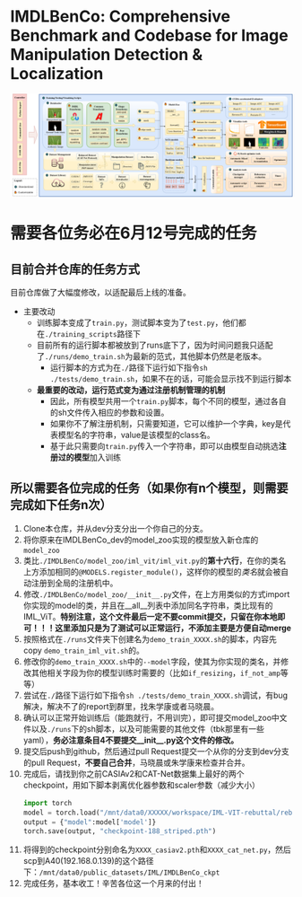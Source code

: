 # IMDLBenCo:  Comprehensive Benchmark and Codebase for Image Manipulation Detection & Localization

![](./images/IMDLBenCo_overview.png)

# 需要各位务必在6月12号完成的任务
## 目前合并仓库的任务方式
目前仓库做了大幅度修改，以适配最后上线的准备。
- 主要改动
  - 训练脚本变成了`train.py`，测试脚本变为了`test.py`，他们都在`./training_scripts`路径下
  - 目前所有的运行脚本都被放到了runs底下了，因为时间问题我只适配了`./runs/demo_train.sh`为最新的范式，其他脚本仍然是老版本。
    - 运行脚本的方式为在`./`路径下运行如下指令`sh ./tests/demo_train.sh`，如果不在的话，可能会显示找不到运行脚本
  - **最重要的改动，运行范式变为通过注册机制管理的机制** 
    - 因此，所有模型共用一个`train.py`脚本，每个不同的模型，通过各自的sh文件传入相应的参数和设置。
    - 如果你不了解注册机制，只需要知道，它可以维护一个字典，key是代表模型名的字符串，value是该模型的class名。
    - 基于此只需要向`train.py`传入一个字符串，即可以由模型自动挑选**注册过的模型**加入训练
## 所以需要各位完成的任务（如果你有n个模型，则需要完成如下任务n次）
1. Clone本仓库，并从dev分支分出一个你自己的分支。
2. 将你原来在IMDLBenCo_dev的model_zoo实现的模型放入新仓库的`model_zoo`
3. 类比`./IMDLBenCo/model_zoo/iml_vit/iml_vit.py`的**第十六行**，在你的类名上方添加相同的`@MODELS.register_module()`，这样你的模型的*类名*就会被自动注册到全局的注册机中。
4. 修改`./IMDLBenCo/model_zoo/__init__.py`文件，在上方用类似的方式import你实现的model的类，并且在__all__列表中添加同名字符串，类比现有的IML_ViT。**特别注意，这个文件最后一定不要commit提交，只留在你本地即可！！！这里添加只是为了测试可以正常运行，不添加主要是方便自动merge**
5. 按照格式在`./runs`文件夹下创建名为`demo_train_XXXX.sh`的脚本，内容先copy `demo_train_iml_vit.sh`的。
6. 修改你的`demo_train_XXXX.sh`中的`--model`字段，使其为你实现的类名，并修改其他相关字段为你的模型训练时需要的（比如`if_resizing`，`if_not_amp`等等）
7. 尝试在`./`路径下运行如下指令`sh ./tests/demo_train_XXXX.sh`调试，有bug解决，解决不了的report到群里，找朱学康或者马晓晨。
8. 确认可以正常开始训练后（能跑就行，不用训完），即可提交model_zoo中文件以及`./runs`下的sh脚本，以及可能需要的其他文件（tbk那里有一些yaml），**务必注意条目4不要提交__init__.py这个文件的修改。**
9. 提交后push到github，然后通过pull Request提交一个从你的分支到dev分支的pull Request，**不要自己合并**，马晓晨或朱学康来检查并合并。
10. 完成后，请找到你之前CASIAv2和CAT-Net数据集上最好的两个checkpoint，用如下脚本剥离优化器参数和scaler参数（减少大小）
    ```python
    import torch
    model = torch.load("/mnt/data0/XXXXX/workspace/IML-VIT-rebuttal/rebuttal_TruFor/checkpoint-188.pth") # load那个checkpoint
    output = {"model":model['model']}
    torch.save(output, "checkpoint-188_striped.pth")
    ```
11. 将得到的checkpoint分别命名为`XXXX_casiav2.pth`和`XXXX_cat_net.py`，然后scp到A40(192.168.0.139)的这个路径下：`/mnt/data0/public_datasets/IML/IMDLBenCo_ckpt`
12. 完成任务，基本收工！辛苦各位这一个月来的付出！
